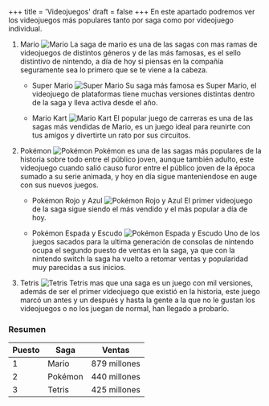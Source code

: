 +++
title = 'Videojuegos'
draft = false
+++
En este apartado podremos ver los videojuegos más populares tanto por saga como por videojuego individual.

1. Mario
   ![Mario](/images/mario.jpg)
   La saga de mario es una de las sagas con mas ramas de videojuegos de distintos géneros y de las más famosas, es el sello distintivo de nintendo, a día de hoy si piensas en la compañía seguramente sea lo primero que se te viene a la cabeza.

   - Super Mario
     ![Super Mario](/images/superMario.jpg)
     Su saga más famosa es Super Mario, el videojuego de plataformas tiene muchas versiones distintas dentro de la saga y lleva activa desde el año.

   - Mario Kart
     ![Mario Kart](/images/marioKart.jpeg)
     El popular juego de carreras es una de las sagas más vendidas de Mario, es un juego ideal para reunirte con tus amigos y divertirte un rato por sus circuitos.

2. Pokémon
![Pokémon](/images/pokemon.jpeg)
Pokémon es una de las sagas más populares de la historia sobre todo entre el público joven, aunque también adulto, este videojuego cuando salió causo furor entre el público joven de la época sumado a su serie animada, y hoy en día sigue manteniendose en auge con sus nuevos juegos.

   - Pokémon Rojo y Azul
   ![Pokémon Rojo y Azul](/images/pokemonAzulRojo.JPG)
   El primer videojuego de la saga sigue siendo el más vendido y el más popular a día de hoy.

   - Pokémon Espada y Escudo
   ![Pokémon Espada y Escudo](/images/pokemonEspadaEscudo.jpg)
   Uno de los juegos sacados para la ultima generación de consolas de nintendo ocupa el segundo puesto de ventas en la saga, ya que con la nintendo switch la saga ha vuelto a retomar ventas y popularidad muy parecidas a sus inicios.

3. Tetris
   ![Tetris](/images/tetris.jpg)
   Tetris mas que una saga es un juego con mil versiones, además de ser el primer videojuego que existió en la historia, este juego marcó un antes y un  después y hasta la gente a la que no le gustan los videojuegos o no los juegan de normal, han llegado a probarlo.
### Resumen
| Puesto | Saga    | Ventas       |
|--------|---------|--------------|
| 1      | Mario   | 879 millones |
| 2      | Pokémon | 440 millones |
| 3      | Tetris  | 425 millones |